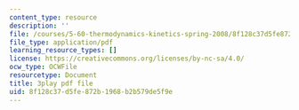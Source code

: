 ```yaml
---
content_type: resource
description: ''
file: /courses/5-60-thermodynamics-kinetics-spring-2008/8f128c37d5fe872b1968b2b579de5f9e_HYh3aq_NG8Q.pdf
file_type: application/pdf
learning_resource_types: []
license: https://creativecommons.org/licenses/by-nc-sa/4.0/
ocw_type: OCWFile
resourcetype: Document
title: 3play pdf file
uid: 8f128c37-d5fe-872b-1968-b2b579de5f9e
---
```

